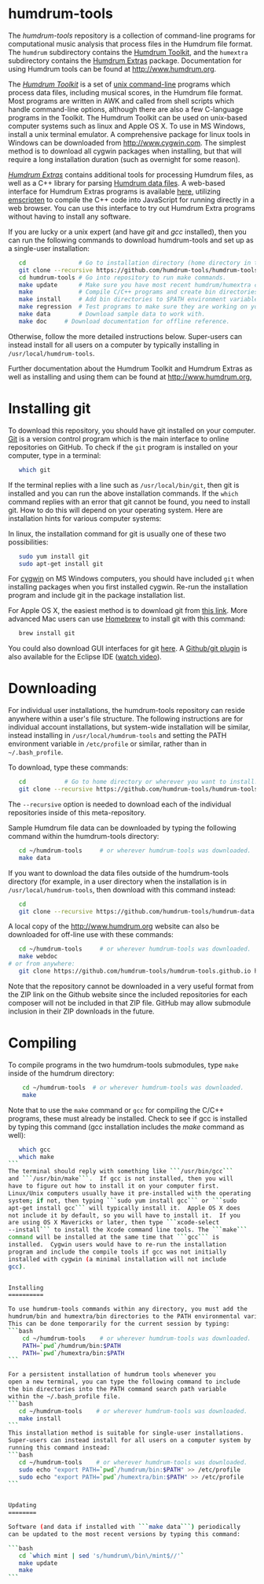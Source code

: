 humdrum-tools
=============

The *humdrum-tools* repository is a collection of command-line
programs for computational music analysis that process files in the
Humdrum file format.  The ```humdrum``` subdirectory contains the
[Humdrum Toolkit](https://github.com/humdrum-tools/humdrum), and
the ```humextra``` subdirectory contains the [Humdrum
Extras](https://github.com/craigsapp/humextra) package.  Documentation
for using Humdrum tools can be found at http://www.humdrum.org.

The [*Humdrum Toolkit*](https://github.com/humdrum-tools/humdrum) is
a set of [unix command-line](https://www.youtube.com/watch?v=bE9DyH43C2I)
programs which process data files, including musical scores, in the
Humdrum file format.  Most programs are written in AWK and called
from shell scripts which handle command-line options, although there
are also a few C-language programs in the Toolkit.  The Humdrum
Toolkit can be used on unix-based computer systems such as linux
and Apple OS X.  To use in MS Windows, install a unix terminal
emulator.  A comprehensive package for linux tools in Windows can
be downloaded from http://www.cygwin.com.  The simplest method is
to download all cygwin packages when installing, but that will
require a long installation duration (such as overnight for some
reason).

[*Humdrum Extras*](http://extras.humdrum.org) contains additional
tools for processing Humdrum files, as well as a C++ library for
parsing [Humdrum data
files](https://github.com/humdrum-tools/humdrum-data).  A web-based
interface for Humdrum Extras programs is available
[here](http://extras.humdrum.org/online?command=mkeyscape%20-ln%20h://beethoven/sonatas/sonata01-1.krn&run=true),
utilizing [emscripten](https://github.com/kripken/emscripten)
to compile the C++ code into JavaScript for running directly in a
web browser.  You can use this interface to try out Humdrum Extra
programs without having to install any software.

If you are lucky or a unix expert (and have *git* and *gcc* installed),
then you can run the following commands to download
humdrum-tools and set up as a single-user installation:
```bash
   cd               # Go to installation directory (home directory in this example).
   git clone --recursive https://github.com/humdrum-tools/humdrum-tools
   cd humdrum-tools # Go into repository to run make commands.
   make update      # Make sure you have most recent humdrum/humextra code.
   make             # Compile C/C++ programs and create bin directories.
   make install     # Add bin directories to $PATH environment variable in ~/.bashrc_profile .
   make regression  # Test programs to make sure they are working on your computer.
   make data	    # Download sample data to work with.
   make doc	    # Download documentation for offline reference.
```
Otherwise, follow the more detailed instructions below.
Super-users can instead install for all users on a computer by typically
installing in ```/usr/local/humdrum-tools```.

Further documentation about the Humdrum Toolkit and Humdrum Extras 
as well as installing and using them can be found at http://www.humdrum.org, 


Installing git
==============

To download this repository, you should have git installed on your
computer.  [Git](http://git-scm.com/book/en/Getting-Started-Git-Basics) 
is a version control program which is the main interface to online
repositories on GitHub.  To check if the ```git``` program is
installed on your computer, type in a terminal:
```bash
   which git
```
If the terminal replies with a line such as ```/usr/local/bin/git```,
then git is installed and you can run the above installation commands.
If the ```which``` command replies with an error that git cannot
be found, you need to install git.  How to do this will depend on
your operating system.  Here are installation hints for various
computer systems:

In linux, the installation command for git is usually one of these two 
possibilities:
```bash
   sudo yum install git
   sudo apt-get install git
```

For [cygwin](http://www.cygwin.com) on MS Windows computers, you
should have included ```git``` when installing packages when you
first installed cygwin.  Re-run the installation program and include
git in the package installation list.

For Apple OS X, the easiest method is to download git from [this
link](http://git-scm.com/download/mac).  More advanced Mac users
can use [Homebrew](http://brew.sh) to install git with this command:
```bash
   brew install git
```

You could also download GUI interfaces for git
[here](http://git-scm.com/downloads/guis).  A [Github/git
plugin](http://eclipse.github.com) is also available for the Eclipse
IDE ([watch video](http://www.youtube.com/watch?v=ptK9-CNms98)).


Downloading
===========

For individual user installations, the humdrum-tools repository can
reside anywhere within a user's file structure.  The following
instructions are for individual account installations, but system-wide
installation will be similar, instead installing in
```/usr/local/humdrum-tools``` and setting the PATH environment
variable in ```/etc/profile``` or similar, rather than in
```~/.bash_profile```.

To download, type these commands:

```bash
   cd           # Go to home directory or wherever you want to install.
   git clone --recursive https://github.com/humdrum-tools/humdrum-tools
```

The ```--recursive``` option is needed to download each of the
individual repositories inside of this meta-repository.


Sample Humdrum file data can be downloaded by typing the following
command within the humdrum-tools directory:
```bash
   cd ~/humdrum-tools     # or wherever humdrum-tools was downloaded.
   make data
```

If you want to download the data files outside of the humdrum-tools 
directory (for example, in a user directory when the installation
is in ```/usr/local/humdrum-tools```, then download with this command
instead:
```bash
   cd
   git clone --recursive https://github.com/humdrum-tools/humdrum-data
```

A local copy of the http://www.humdrum.org website can also be downloaded
for off-line use with these commands:
```bash
   cd ~/humdrum-tools     # or wherever humdrum-tools was downloaded.
   make webdoc
# or from anywhere:
   git clone https://github.com/humdrum-tools/humdrum-tools.github.io humdrum-documentation
```

Note that the repository cannot be downloaded in a very useful
format from the ZIP link on the Github website since the included
repositories for each composer will not be included in that ZIP
file.  GitHub may allow submodule inclusion in their ZIP downloads
in the future.


Compiling 
=========

To compile programs in the two humdrum-tools submodules,
type ```make``` inside of the humdrum directory:
```bash
    cd ~/humdrum-tools  # or wherever humdrum-tools was downloaded.
    make
```

Note that to use the ```make``` command or ```gcc``` for compiling
the C/C++ programs, these must already be installed.  Check to see if
gcc is installed by typing this command (gcc installation includes
the <em>make</em> command as well):
````bash
   which gcc
   which make
```
The terminal should reply with something like ```/usr/bin/gcc```
and ```/usr/bin/make```.  If gcc is not installed, then you will
have to figure out how to install it on your computer first.
Linux/Unix computers usually have it pre-installed with the operating
system; if not, then typing ```sudo yum install gcc``` or ```sudo
apt-get install gcc``` will typically install it.  Apple OS X does
not include it by default, so you will have to install it.  If you
are using OS X Mavericks or later, then type ```xcode-select
--install``` to install the Xcode command line tools. The ```make```
command will be installed at the same time that ```gcc``` is
installed.  Cygwin users would have to re-run the installation
program and include the compile tools if gcc was not initially
installed with cygwin (a minimal installation will not include
gcc).


Installing
==========

To use humdrum-tools commands within any directory, you must add the
humdrum/bin and humextra/bin directories to the PATH environmental variable.  
This can be done temporarily for the current session by typing:
```bash
    cd ~/humdrum-tools    # or wherever humdrum-tools was downloaded.
    PATH=`pwd`/humdrum/bin:$PATH
    PATH=`pwd`/humextra/bin:$PATH
```

For a persistent installation of humdrum tools whenever you
open a new terminal, you can type the following command to include
the bin directories into the PATH command search path variable
within the ~/.bash_profile file.
```bash
   cd ~/humdrum-tools    # or wherever humdrum-tools was downloaded.
   make install
```
This installation method is suitable for single-user installations.
Super-users can instead install for all users on a computer system by
running this command instead:
```bash
   cd ~/humdrum-tools    # or wherever humdrum-tools was downloaded.
   sudo echo "export PATH=`pwd`/humdrum/bin:$PATH" >> /etc/profile
   sudo echo "export PATH=`pwd`/humextra/bin:$PATH" >> /etc/profile
```


Updating
========

Software (and data if installed with ```make data```) periodically 
can be updated to the most recent versions by typing this command:

```bash
   cd `which mint | sed 's/humdrum\/bin\/mint$//'`
   make update
   make
```



